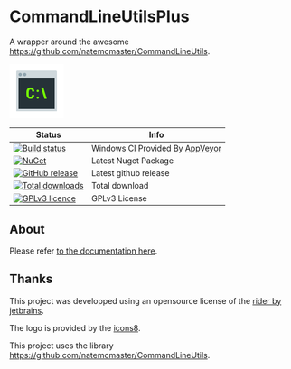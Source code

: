 # CommandLineUtilsPlus

A wrapper around the awesome https://github.com/natemcmaster/CommandLineUtils.

[![logo](docs/images/logo.png)](https://jcaillon.github.io/CommandLineUtilsPlus/)

Status | Info
------ | --------
[![Build status](https://ci.appveyor.com/api/projects/status/nnxt2i0fbi3v67v5/branch/master?svg=true)](https://ci.appveyor.com/project/jcaillon/CommandLineUtilsPlus) | Windows CI Provided By [AppVeyor][]
[![NuGet](https://img.shields.io/nuget/v/Noyacode.CommandLineUtilsPlus.svg)](https://www.nuget.org/packages/Noyacode.CommandLineUtilsPlus/) | Latest Nuget Package
[![GitHub release](https://img.shields.io/github/release/jcaillon/CommandLineUtilsPlus.svg)](https://github.com/jcaillon/CommandLineUtilsPlus/releases/latest) | Latest github release
[![Total downloads](https://img.shields.io/github/downloads/jcaillon/CommandLineUtilsPlus/total.svg)](https://github.com/jcaillon/CommandLineUtilsPlus/releases) | Total download
[![GPLv3 licence](https://img.shields.io/badge/License-GPLv3-74A5C2.svg)](https://github.com/jcaillon/CommandLineUtilsPlus/blob/master/LICENSE) | GPLv3 License


[AppVeyor]:http://www.appveyor.com/

## About

Please refer [to the documentation here](https://jcaillon.github.io/CommandLineUtilsPlus/).

## Thanks

This project was developped using an opensource license of the [rider by jetbrains](https://www.jetbrains.com/).

The logo is provided by the [icons8](https://icons8.com/).

This project uses the library https://github.com/natemcmaster/CommandLineUtils.